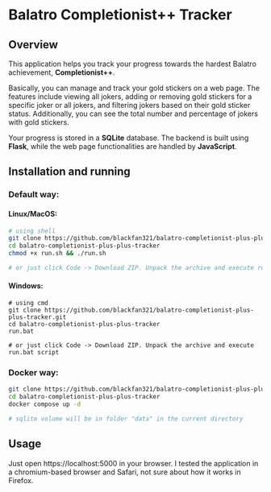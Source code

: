 # Balatro Completionist++ Tracker

## Overview

This application helps you track your progress towards the hardest Balatro achievement, **Completionist++**.

Basically, you can manage and track your gold stickers on a web page. The features include viewing all jokers, adding or removing gold stickers for a specific joker or all jokers, and filtering jokers based on their gold sticker status. Additionally, you can see the total number and percentage of jokers with gold stickers.

Your progress is stored in a **SQLite** database. The backend is built using **Flask**, while the web page functionalities are handled by **JavaScript**.


## Installation and running

### Default way:
#### Linux/MacOS:

```bash
# using shell
git clone https://github.com/blackfan321/balatro-completionist-plus-plus-tracker.git
cd balatro-completionist-plus-plus-tracker
chmod +x run.sh && ./run.sh

# or just click Code -> Download ZIP. Unpack the archive and execute run.sh script
```

#### Windows:
```shell
# using cmd
git clone https://github.com/blackfan321/balatro-completionist-plus-plus-tracker.git
cd balatro-completionist-plus-plus-tracker
run.bat

# or just click Code -> Download ZIP. Unpack the archive and execute run.bat script
```
### Docker way:

```bash
git clone https://github.com/blackfan321/balatro-completionist-plus-plus-tracker.git
cd balatro-completionist-plus-plus-tracker
docker compose up -d

# sqlite volume will be in folder "data" in the current directory
```


## Usage
Just open https://localhost:5000 in your browser. I tested the application in a chromium-based browser and Safari, not sure about how it works in Firefox.
